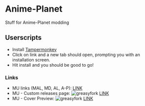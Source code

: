 # Anime-Planet
Stuff for Anime-Planet modding

## Userscripts
* Install [Tampermonkey](https://www.tampermonkey.net/)
* Click on link and a new tab should open, prompting you with an installation screen.
* Hit install and you should be good to go!

### Links
* MU links (MAL, MD, AL, A-P): [LINK](https://github.com/kpossibles/Anime-Planet/raw/main/MU_links_AP_mods.user.js)
* MU - Custom releases page: ![greasyfork] [LINK](https://greasyfork.org/scripts/10937-mangaupdates-custom-releases-page/code/Mangaupdates%20-%20Custom%20releases%20page.user.js)
* MU - Cover Preview: ![greasyfork] [LINK](https://greasyfork.org/scripts/5452-mangaupdates-cover-preview/code/Mangaupdates%20Cover%20Preview.user.js)

[greasyfork]: https://greasyfork.org/packs/media/images/blacklogo16-5421a97c75656cecbe2befcec0778a96.png
